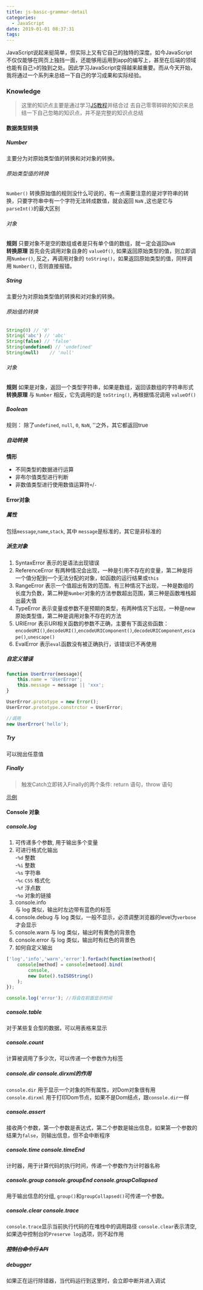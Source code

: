 ```yaml
---
title: js-basic-grammar-detail
categories:
  - JavaScript
date: 2019-01-01 08:37:31
tags:
---
```


JavaScript说起来挺简单，但实际上又有它自己的独特的深度。如今JavaScript不仅仅能够在网页上独挡一面，还能够用运用到app的编写上，甚至在后端的领域也能有自己>的独到之处。因此学习JavaScript变得越来越重要。而从今天开始，我将通过一个系列来总结一下自己的学习成果和实际经验。
 
### Knowledge  
> 这里的知识点主要是通过学习[JS教程](https://wangdoc.com/javascript)并结合过
    去自己零零碎碎的知识来总结一下自己忽略的知识点，并不是完整的知识点总结 
 
<!-- more -->

#### 数据类型转换

##### Number  
主要分为对原始类型值的转换和对对象的转换。
###### 原始类型值的转换
`Number()` 转换原始值的规则没什么可说的，有一点需要注意的是对字符串的转换，只要字符串中有一个字符无法转成数值，就会返回 `NaN` ,这也是它与 `parseInt()`的最大区别

###### 对象
**规则**   只要对象不是空的数组或者是只有单个值的数组，就一定会返回`NaN`   
**转换原理**   首先会先调用对象自身的 `valueOf()`, 如果返回原始类型的值，则立即调用`Number()`, 反之，再调用对象的 `toString()`，如果返回原始类型的值，同样调用 `Number()`, 否则直接报错。

##### String
主要分为对原始类型值的转换和对对象的转换。
###### 原始值的转换  
```js
String(0) // '0'
String('abc') // 'abc'
String(false) // 'false'
String(undefined) // 'undefined'
String(null)	// 'null'
```

###### 对象
**规则** 如果是对象，返回一个类型字符串，如果是数组，返回该数组的字符串形式  
**转换原理**  与 `Number` 相反，它先调用的是 `toString()`, 再根据情况调用 `valueOf()`


##### Boolean
规则： 除了`undefined`, `null`, `0`, `NaN`, ''之外，其它都返回true 

##### 自动转换
**情形**  
- 不同类型的数据进行运算
- 非布尔值类型进行判断
- 非数值类型进行使用数值运算符`+`/`-`


#### Error对象
##### 属性
包括`message`,`name`,`stack`, 其中 `message`是标准的，其它是非标准的

##### 派生对象
1. SyntaxError 表示的是语法出现错误  
2. ReferenceError 有两种情况会出现，一种是引用不存在的变量，第二种是将一个值分配到一个无法分配的对象，如函数的运行结果或`this`
3. RangeError 表示一个值超出有效的范围，有三种情况下出现，一种是数组的长度为负数，第二种是`Number`对象的方法参数超出范围，第三种是函数堆栈超出最大值
4. TypeError 表示变量或参数不是预期的类型，有两种情况下出现，一种是new 原始类型值，第二种是调用对象不存在的方法
5. URIError 表示URI相关函数的参数不正确，主要有下面这些函数：`encodeURI()`,`decodeURI()`,`encodeURIComponent()`,`decodeURIComponent`,`escape()`,`unescape()`
6. EvalError 表示`eval`函数没有被正确执行，该错误已不再使用

##### 自定义错误
```js
function UserError(message){
	this.name = 'UserError';
	this.message = message || 'xxx';
}

UserError.prototype = new Error();
UserError.prototype.constrctor = UserError;

//调用 
new UserError('hello');
```

##### Try
可以抛出任意值

##### Finally
> 触发Catch立即转入Finally的两个条件: return 语句，throw 语句  
  
[示例](https://wangdoc.com/javascript/features/error.html)


#### Console 对象
##### console.log
1. 可传递多个参数, 用于输出多个变量
2. 可进行格式化输出  
-`%d` 整数   
-`%i` 整数   
-`%s` 字符串   
-`%c` `CSS` 格式化    
-`%f` 浮点数  
-`%o` 对象的链接  
3. console.info  
与 log 类似，输出时左边带有蓝色的标签
4. console.debug
与 log 类似，一般不显示，必须调整浏览器的level为`verbose`才会显示 
5. console.warn
与 log 类似，输出时有黄色的背景色
6. console.error
与 log 类似，输出时有红色的背景色
7. 如何自定义输出
```js
['log','info','warn','error'].forEach(function(method){
	console[method] = console[metood].bind(
		console,
		new Date().toISOString()
	);	
});

console.log('error'); //将会在前面显示时间
```

##### console.table
对于某些复合型的数据，可以用表格来显示

##### console.count
计算被调用了多少次，可以传递一个参数作为标签

##### console.dir console.dirxml的作用
`console.dir` 用于显示一个对象的所有属性，对Dom对象很有用  
`console.dirxml` 用于打印Dom节点，如果不是Dom结点，跟`console.dir`一样

##### console.assert
接收两个参数，第一个参数是表达式，第二个参数是输出信息，如果第一个参数的结果为`false`，则输出信息，但不会中断程序

##### console.time console.timeEnd
计时器，用于计算代码的执行时间，传递一个参数作为计时器名称

##### console.group console.groupEnd console.groupCollapsed
用于输出信息的分组, `group()`和`groupCollapsed()`可传递一个参数。

##### console.clear console.trace
`console.trace`显示当前执行代码的在堆栈中的调用路径
`console.clear`表示清空, 如果选中控制台的`Preserve log`选项，则不起作用

##### ~~控制台命令行 API~~


##### debugger
如果正在运行除错器，当代码运行到这里时，会立即中断并进入调试

